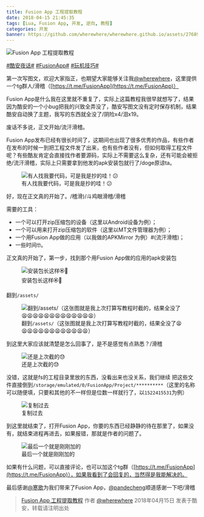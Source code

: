 ```yaml
---
title: Fusion App 工程提取教程
date: 2018-04-15 21:45:35
tags: [Lua, Fusion App, 开发, 逆向, 教程]
categories: 开发
banner: https://github.com/wherewhere/wherewhere.github.io/assets/27689196/c6591bdc-d19c-442b-8dce-285965051026
---
```

![Fusion App 工程提取教程](https://github.com/wherewhere/wherewhere.github.io/assets/27689196/c6591bdc-d19c-442b-8dce-285965051026)

[#酷安夜话#](https://www.coolapk.com/t/酷安夜话) [#FusionApp#](https://www.coolapk.com/t/FusionApp) [#玩机技巧#](https://www.coolapk.com/t/玩机技巧)

第一次写图文，欢迎大家指正，也期望大家能够关注我[@wherewhere](https://www.coolapk.com/u/wherewhere)，这里提供一个tg群人/滑稽（[https://t.me/FusionApp](https://t.me/FusionApp)）

Fusion App是什么我在这里就不重复了，实际上这篇教程我很早就想写了，结果因为酷安的一个小bug把我的兴致全弄没了，酷安写图文没有定时保存机制，结果酷安自动换了主题，我写的东西就全没了/阴险x4/泪x19。

废话不多说，正文开始/流汗滑稽。

Fusion App发布已经有很长时间了，这期间也出现了很多优秀的作品，有些作者在发布的时候一到把工程文件发了出来，也有些作者没有，但如何取得工程文件呢？有些酷友肯定会直接找作者要源码，实际上不需要这么复杂，还有可能会被拒绝/流汗滑稽，实际上只需要拿到他发的apk安装包就行了/doge原谅ta。<!--more-->

<figure>
  <img src="https://github.com/wherewhere/wherewhere.github.io/assets/27689196/9ed46191-15f3-49dd-bcd3-cedcf3e4c419" alt="有人找我要代码，可是我是抄的哇！😕"/>
  <figcaption>有人找我要代码，可是我是抄的哇！😕</figcaption>
</figure>

好，现在正文真的开始了。/稽滑)/斗鸡眼滑稽/滑稽

需要的工具：

- 一个可以打开zip压缩包的设备（这里以Android设备为例）；
- 一个可以用来打开zip压缩包的软件（这里以MT文件管理器为例）；
- 一个用Fusion App做的应用（以我做的APKMirror 为例）#(流汗滑稽)；
- 一些时间🤓。

正文真的开始了，第一步，找到那个用Fusion App做的应用的apk安装包

<figure>
  <img src="https://github.com/wherewhere/wherewhere.github.io/assets/27689196/8ee40f4e-653d-42bd-ba28-0f7df0ad3b56" alt="安装包长这样🏵️🐔"/>
  <figcaption>安装包长这样🏵️🐔</figcaption>
</figure>

翻到`/assets/`

<figure>
  <img src="https://github.com/wherewhere/wherewhere.github.io/assets/27689196/4519c036-6ae0-466d-82e7-be078fe2bd6c" alt="翻到/assets/（这张图就是我上次打算写教程时截的，结果全没了😫😫😫😫😫😫😫😫😫😫😫😫😫）"/>
  <figcaption>翻到<code>/assets/</code>（这张图就是我上次打算写教程时截的，结果全没了😫😫😫😫😫😫😫😫😫😫😫😫😫）</figcaption>
</figure>

到这里大家应该就清楚是怎么回事了，是不是感觉有点熟悉？/滑稽

<figure>
  <img src="https://github.com/wherewhere/wherewhere.github.io/assets/27689196/c9b17f27-97b8-479f-b462-25ed803b0c7e" alt="还是上次截的😓"/>
  <figcaption>还是上次截的😓</figcaption>
</figure>

没错，这就是fs的工程目录里放的东西，没看出来也没关系，我们继续
把这些文件直接倒到`/storage/emulated/0/FusionApp/Project/**********`（这里的名称可以随便填，只要和其他的不一样但是位数一样就行了，以`1522415531`为例）

<figure>
  <img src="https://github.com/wherewhere/wherewhere.github.io/assets/27689196/3eb0200d-ee78-482c-a404-4c5417741877" alt="复制过去"/>
  <figcaption>复制过去</figcaption>
</figure>

到这里就结束了，打开Fusion App，你要的东西已经静静的待在那里了，如果没有，就结束进程再进去，如果报错，那就是作者的问题了。

<figure>
  <img src="https://github.com/wherewhere/wherewhere.github.io/assets/27689196/c3438d2a-2ece-4ab1-bec4-2f1a8713113e" alt="最后一个就是刚刚加的"/>
  <figcaption>最后一个就是刚刚加的</figcaption>
</figure>

如果有什么问题，可以直接评论，也可以加这个tg群（[https://t.me/FusionApp](https://t.me/FusionApp)），如果我看到了会回复的，当然得是我能解决的。

最后感谢[@寒歌](https://www.coolapk.com/u/寒歌)为我们带来了Fusion App，[@pandecheng](https://www.coolapk.com/u/pandecheng)顺道感谢一下吧/滑稽

> [Fusion App 工程提取教程](https://www.coolapk.com/feed/6170506?shareKey=MzQzMzNiNDgxOWRkNjYzMTI0MWU) 作者 [@wherewhere](https://www.coolapk.com/u/wherewhere) 2018年04月15日 发表于酷安，转载请注明出处
